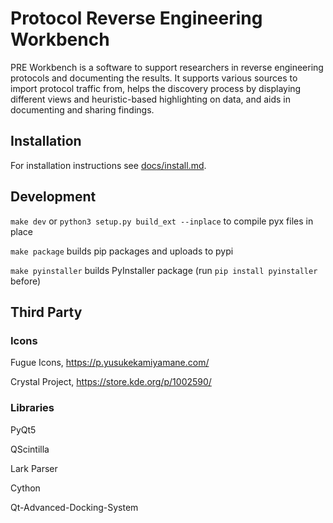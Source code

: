 # Protocol Reverse Engineering Workbench

PRE Workbench is a software to support researchers in reverse engineering protocols 
and documenting the results.
It supports various sources to import protocol traffic from, helps the
discovery process by displaying different views and heuristic-based 
highlighting on data, and aids in documenting and sharing findings.


## Installation

For installation instructions see [docs/install.md](https://luelista.github.io/pre_workbench/install).


## Development

`make dev` or `python3 setup.py build_ext --inplace` to compile pyx files in place

`make package` builds pip packages and uploads to pypi

`make pyinstaller` builds PyInstaller package (run `pip install pyinstaller` before)



## Third Party

### Icons

Fugue Icons, https://p.yusukekamiyamane.com/

Crystal Project, https://store.kde.org/p/1002590/

### Libraries

PyQt5

QScintilla

Lark Parser

Cython

Qt-Advanced-Docking-System

